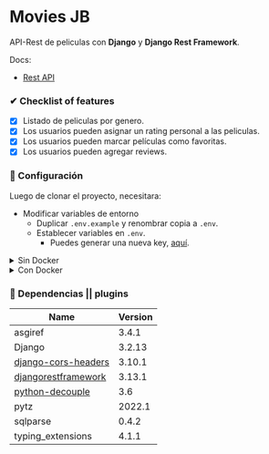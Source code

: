 # Movies JB
API-Rest de peliculas con **Django** y **Django Rest Framework**.

Docs:
- [Rest API](https://github.com/SvS30/movies_jb/wiki/Home-REST-API-Docs)

### ✔ Checklist of features
- [X] Listado de peliculas por genero.
- [X] Los usuarios pueden asignar un rating personal a las peliculas.
- [X] Los usuarios pueden marcar películas como favoritas.
- [X] Los usuarios pueden agregar reviews.

### 🚧 Configuración
Luego de clonar el proyecto, necesitara:
- Modificar variables de entorno
    - Duplicar `.env.example` y renombrar copia a `.env`.
    - Establecer variables en `.env`.
      - Puedes generar una nueva key, [aquí](https://djecrety.ir/).

<details>
<summary>Sin Docker</summary>

- Instalar las dependencias del proyecto
    ```bash
    pip install -r requirements.txt
    ```

- Crear migraciones de modelos

    ```bash
    python manage.py makemigrations
    ```

- Migrar modelos
    ```bash
    python manage.py migrate
    ```

- Crear `superuser`
    ```bash
    python manage.py createsuperuser
    ```

- Levantar el servidor
    ```bash
    python manage.py runserver
    ```
    - Opcional: puerto o ip:port
        ```bash
        python manage.py runserver 80
        ```
- Ejecutar pruebas
    ```bash
    python manage.py test --debug-mode --timing --traceback
    ```
</details>

<details>
<summary>Con Docker</summary>

- Crear imagen
    ```bash
    docker build . -t $image_name:$image_port
    ```

- Crear contenedor y opciones de desarrollo
    ```bash
    docker run --name movies_container -d -p $desktop_port:80 $image_name:$image_port
    ```
</details>

### 🧰 Dependencias || plugins
| Name | Version |
| ---- | ---- |
| asgiref | 3.4.1 |
| Django | 3.2.13 |
| [django-cors-headers](https://pypi.org/project/django-cors-headers/) | 3.10.1 |
| [djangorestframework](https://www.django-rest-framework.org/) | 3.13.1 |
| [python-decouple](https://pypi.org/project/python-decouple/) | 3.6 |
| pytz | 2022.1 |
| sqlparse | 0.4.2 |
| typing_extensions | 4.1.1 |